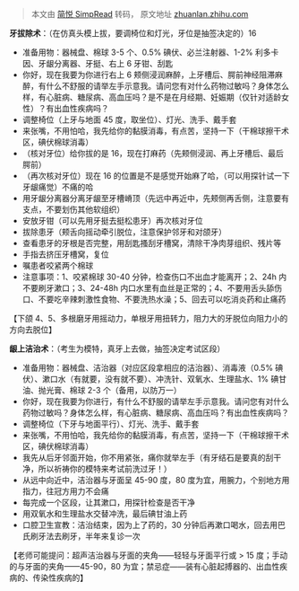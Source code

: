 > 本文由 [简悦 SimpRead](http://ksria.com/simpread/) 转码， 原文地址 [zhuanlan.zhihu.com](https://zhuanlan.zhihu.com/p/528757138)

**牙拔除术**：（在仿真头模上拔，要调椅位和灯光，牙位是抽签决定的）16

*   准备用物：器械盘、棉球 3-5 个、0.5% 碘伏、必兰注射器、1-2% 利多卡因、牙龈分离器、牙挺、右上 6 牙钳、刮匙
*   你好，现在我要为你进行右上 6 颊侧浸润麻醉，上牙槽后、腭前神经阻滞麻醉，有什么不舒服的请举左手示意我。请问您有对什么药物过敏吗？身体怎么样，有心脏病、糖尿病、高血压吗？是不是在月经期、妊娠期（仅针对适龄女性）？有出血性疾病吗？
*   调整椅位（上牙与地面 45 度，取坐位）、灯光、洗手、戴手套
*   来张嘴，不用怕哈，我先给你的黏膜消毒，有点苦，坚持一下（干棉球擦干术区，碘伏棉球消毒）
*   （核对牙位）给你拔的是 16，现在打麻药（先颊侧浸润、再上牙槽后、最后腭前）
*   （再次核对牙位）现在 16 的位置是不是感觉开始麻了哈，（可以用探针试一下牙龈痛觉）不痛的哈
*   用牙龈分离器分离牙龈至牙槽嵴顶（先远中再近中，先颊侧再舌侧，注意要有支点，不要划伤其他软组织）
*   安放牙钳（可以先用牙挺去挺松患牙）再次核对牙位
*   拔除患牙（颊舌向摇动牵引脱位，注意保护邻牙和对颌牙）
*   查看患牙的牙根是否完整，用刮匙搔刮牙槽窝，清除干净肉芽组织、残片等
*   手指去挤压牙槽窝，复位
*   嘱患者咬紧两个棉球
*   注意事项：1、咬紧棉球 30-40 分钟，检查伤口不出血才能离开；2、24h 内不要刷牙漱口；3、24-48h 内口水里有血丝是正常的；4、不要用舌头舔伤口、不要吃辛辣刺激性食物、不要洗热水澡；5、回去可以吃消炎药和止痛药

【下颌 4、5、多根磨牙用摇动力，单根牙用扭转力，阻力大的牙脱位向阻力小的方向去脱位】

**龈上洁治术**：（考生为模特，真牙上去做，抽签决定考试区段）

*   准备用物：器械盘、洁治器（对应区段拿相应的洁治器）、消毒液（0.5% 碘伏）、漱口水（有就要，没有就不要）、冲洗针、双氧水、生理盐水、1% 碘甘油、抛光膏、棉球 2-3 个（备用，以防万一）
*   你好，现在我要为你进行，有什么不舒服的请举左手示意我。请问您有对什么药物过敏吗？身体怎么样，有心脏病、糖尿病、高血压吗？有出血性疾病吗？
*   调整椅位（下牙与地面平行）、灯光、洗手、戴手套
*   来张嘴，不用怕哈，我先给你的黏膜消毒，有点苦，坚持一下（干棉球擦干术区，碘伏棉球消毒）
*   我先从后牙邻面开始，你不用紧张，痛你就举左手（有牙结石是要真的刮干净，所以祈祷你的模特来考试前洗过牙！）
*   从远中向近中，洁治器与牙面呈 45-90 度，80 度为宜，用腕力，个别地方用指力，往冠方用力不会痛
*   每完成一个区段，让其漱口，用探针检查是否干净
*   用双氧水和生理盐水交替冲洗，最后碘甘油上药
*   口腔卫生宣教：洁治结束，因为上了药的，30 分钟后再漱口喝水，回去用巴氏刷牙法去刷牙，半年来复诊一次

【老师可能提问：超声洁治器与牙面的夹角——轻轻与牙面平行或 > 15 度；手动的与牙面的夹角——45-90，80 为宜；禁忌症——装有心脏起搏器的、出血性疾病的、传染性疾病的】